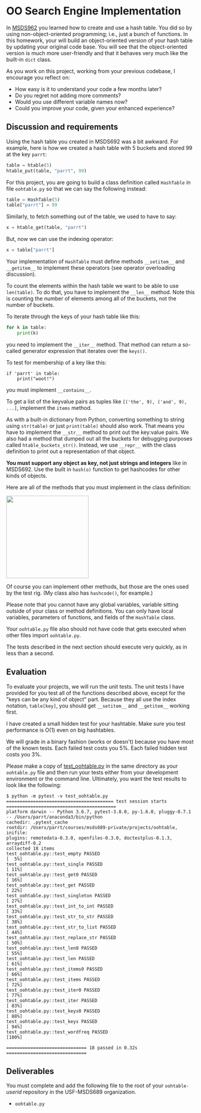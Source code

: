 # OO Search Engine Implementation

In [MSDS962](https://github.com/parrt/msds692/blob/master/hw/search.md) you learned how to create and use a hash table. You did so by using non-object-oriented programming; i.e., just a bunch of functions. In this homework, your will build an object-oriented version of your hash table by updating your original code base. You will see that the object-oriented version is much more user-friendly and that it behaves very much like the built-in `dict` class.

As you work on this project, working from your previous codebase, I encourage you reflect on:

* How easy is it to understand your code a few months later? 
* Do you regret not adding more comments?
* Would you use different variable names now?
* Could you improve your code, given your enhanced experience?

## Discussion and requirements

Using the hash table you created in MSDS692 was a bit awkward. For example, here is how we created a hash table with 5 buckets and stored 99 at the key `parrt`:

```python
table = htable(5)
htable_put(table, "parrt", 99)
```

For this project, you are going to build a class definition called `HashTable` in file `oohtable.py` so that we can say the following instead:

```python
table = HashTable(5)
table["parrt"] = 99
```

Similarly, to fetch something out of the table, we used to have to say:

```python
x = htable_get(table, "parrt")
```

But, now we can use the indexing operator:

```python
x = table["parrt"]
```

Your implementation of `HashTable` must define methods `__setitem__` and `__getitem__` to implement these operators (see operator overloading discussion).

To count the elements within the hash table we want to be able to use `len(table)`. To do that, you have to implement the `__len__` method. Note this is counting the number of elements among all of the buckets, not the number of buckets.

To iterate through the keys of your hash table like this:

```python
for k in table:
    print(k)
```

you need to implement the `__iter__` method.  That method can return a so-called generator expression that iterates over the `keys()`.

To test for membership of a key like this:

```
if 'parrt' in table:
    print("woot!")
```

you must implement `__contains__`.

To get a list of the keyvalue pairs as tuples like `[('the', 9), ('and', 9), ...]`, implement the `items` method.

As with a built-in dictionary from Python, converting something to string using `str(table)` or just `print(table)` should also work. That means you have to implement the `__str__` method to print out the key:value pairs. We also had a method that dumped out all the buckets for debugging purposes called `htable_buckets_str()`.  Instead, we use `__repr__` with the class definition to print out a representation of that object.

**You must support any object as key, not just strings and integers** like in MSDS692. Use the built in `hash(o)` function to get hashcodes for other kinds of objects.

Here are all of the methods that you must implement in the class definition:

<img src="images/oohtable-methods.png" width="220">

Of course you can implement other methods, but those are the ones used by the test rig. (My class also has `hashcode()`, for example.)

Please note that you cannot have any global variables, variable sitting outside of your class or method definitions. You can only have local variables, parameters of functions, and fields of the `HashTable` class.

Your `oohtable.py` file also should not have code that gets executed when other files import `oohtable.py`.  

The tests described in the next section should execute very quickly, as in less than a second.

## Evaluation

To evaluate your projects, we will run the unit tests.  The unit tests I have provided for you test all of the functions described above, except for the "keys can be any kind of object" part. Because they all use the index notation, `table[key]`, you should get `__setitem__` and `__getitem__` working first.

I have created a small hidden test for your hashtable.  Make sure you test performance is O(1) even on big hashtables.

We will grade in a binary fashion (works or doesn't) because you have most of the known tests.  Each failed test costs you 5%. Each failed hidden test costs you 3%.

Please make a copy of [test_oohtable.py](test_oohtable.py) in the same directory as your `oohtable.py` file and then run your tests either from your development environment or the command line. Ultimately, you want the test results to look like the following:

```
$ python -m pytest -v test_oohtable.py 
======================================== test session starts =========================================
platform darwin -- Python 3.6.7, pytest-3.8.0, py-1.6.0, pluggy-0.7.1 -- /Users/parrt/anaconda3/bin/python
cachedir: .pytest_cache
rootdir: /Users/parrt/courses/msds689-private/projects/oohtable, inifile:
plugins: remotedata-0.3.0, openfiles-0.3.0, doctestplus-0.1.3, arraydiff-0.2
collected 18 items                                                                                   
test_oohtable.py::test_empty PASSED                                      [  5%]
test_oohtable.py::test_single PASSED                                     [ 11%]
test_oohtable.py::test_get0 PASSED                                       [ 16%]
test_oohtable.py::test_get PASSED                                        [ 22%]
test_oohtable.py::test_singleton PASSED                                  [ 27%]
test_oohtable.py::test_int_to_int PASSED                                 [ 33%]
test_oohtable.py::test_str_to_str PASSED                                 [ 38%]
test_oohtable.py::test_str_to_list PASSED                                [ 44%]
test_oohtable.py::test_replace_str PASSED                                [ 50%]
test_oohtable.py::test_len0 PASSED                                       [ 55%]
test_oohtable.py::test_len PASSED                                        [ 61%]
test_oohtable.py::test_items0 PASSED                                     [ 66%]
test_oohtable.py::test_items PASSED                                      [ 72%]
test_oohtable.py::test_iter0 PASSED                                      [ 77%]
test_oohtable.py::test_iter PASSED                                       [ 83%]
test_oohtable.py::test_keys0 PASSED                                      [ 88%]
test_oohtable.py::test_keys PASSED                                       [ 94%]
test_oohtable.py::test_wordfreq PASSED                                   [100%]

============================== 18 passed in 0.32s ==============================
```

## Deliverables

You must complete and add the following file to the root of your `oohtable-`*userid* repository in the USF-MSDS689 organization.

* `oohtable.py`
